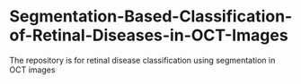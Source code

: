 # Segmentation-Based-Classification-of-Retinal-Diseases-in-OCT-Images
The repository is for retinal disease classification using segmentation in OCT images
